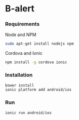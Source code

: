 # B-alert

### Requirements
Node and NPM

```bash
sudo apt-get install nodejs npm
```
Cordova and Ionic

```bash
npm install -g cordova ionic
```

### Installation
```bash
bower install
ionic platform add android/ios
```

### Run
```bash
ionic run android/ios
```
